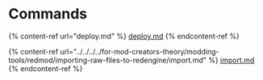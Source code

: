 # Commands

{% content-ref url="deploy.md" %}
[deploy.md](deploy.md)
{% endcontent-ref %}

{% content-ref url="../../../../for-mod-creators-theory/modding-tools/redmod/importing-raw-files-to-redengine/import.md" %}
[import.md](../../../../for-mod-creators-theory/modding-tools/redmod/importing-raw-files-to-redengine/import.md)
{% endcontent-ref %}
